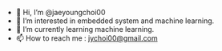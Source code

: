 - 👋 Hi, I’m @jaeyoungchoi00
- 👀 I’m interested in embedded system and machine learning. 
- 🌱 I’m currently learning machine learning. 
- 📫 How to reach me : jychoi00@gmail.com 

<!---
jaeyoungchoi00/jaeyoungchoi00 is a ✨ special ✨ repository because its `README.md` (this file) appears on your GitHub profile.
You can click the Preview link to take a look at your changes.
--->
